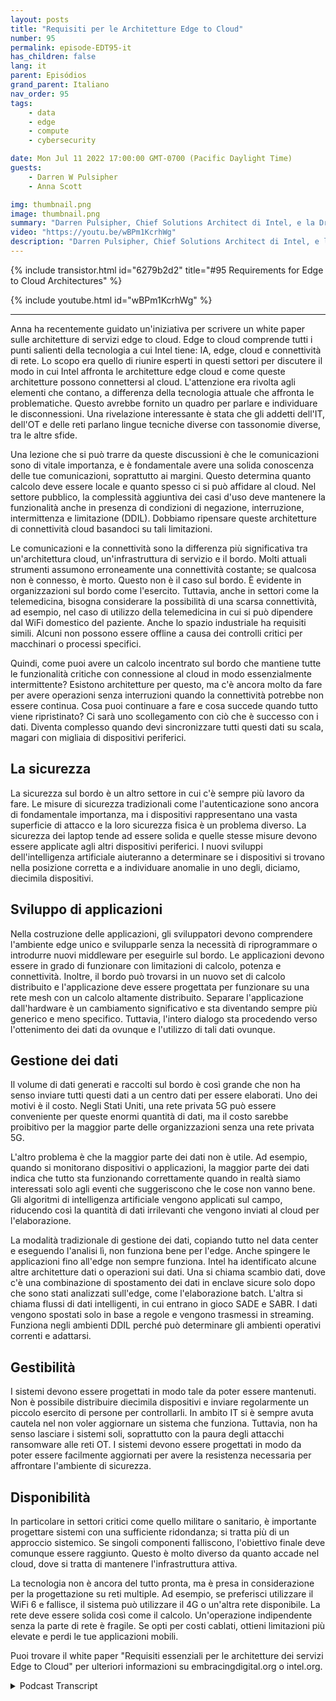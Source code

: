 ```yaml
---
layout: posts
title: "Requisiti per le Architetture Edge to Cloud"
number: 95
permalink: episode-EDT95-it
has_children: false
lang: it
parent: Episódios
grand_parent: Italiano
nav_order: 95
tags:
    - data
    - edge
    - compute
    - cybersecurity

date: Mon Jul 11 2022 17:00:00 GMT-0700 (Pacific Daylight Time)
guests:
    - Darren W Pulsipher
    - Anna Scott

img: thumbnail.png
image: thumbnail.png
summary: "Darren Pulsipher, Chief Solutions Architect di Intel, e la Dr. Anna Scott, Chief Edge Architect del settore pubblico, discutono i requisiti essenziali per le architetture di servizi edge to cloud."
video: "https://youtu.be/wBPm1KcrhWg"
description: "Darren Pulsipher, Chief Solutions Architect di Intel, e la Dr. Anna Scott, Chief Edge Architect del settore pubblico, discutono i requisiti essenziali per le architetture di servizi edge to cloud."
---
```


<div>
{% include transistor.html id="6279b2d2" title="#95 Requirements for Edge to Cloud Architectures" %}

{% include youtube.html id="wBPm1KcrhWg" %}
</div>

---

Anna ha recentemente guidato un'iniziativa per scrivere un white paper sulle architetture di servizi edge to cloud. Edge to cloud comprende tutti i punti salienti della tecnologia a cui Intel tiene: IA, edge, cloud e connettività di rete. Lo scopo era quello di riunire esperti in questi settori per discutere il modo in cui Intel affronta le architetture edge cloud e come queste architetture possono connettersi al cloud. L'attenzione era rivolta agli elementi che contano, a differenza della tecnologia attuale che affronta le problematiche. Questo avrebbe fornito un quadro per parlare e individuare le disconnessioni. Una rivelazione interessante è stata che gli addetti dell'IT, dell'OT e delle reti parlano lingue tecniche diverse con tassonomie diverse, tra le altre sfide.

Una lezione che si può trarre da queste discussioni è che le comunicazioni sono di vitale importanza, e è fondamentale avere una solida conoscenza delle tue comunicazioni, soprattutto ai margini. Questo determina quanto calcolo deve essere locale e quanto spesso ci si può affidare al cloud. Nel settore pubblico, la complessità aggiuntiva dei casi d'uso deve mantenere la funzionalità anche in presenza di condizioni di negazione, interruzione, intermittenza e limitazione (DDIL). Dobbiamo ripensare queste architetture di connettività cloud basandoci su tali limitazioni.

Le comunicazioni e la connettività sono la differenza più significativa tra un'architettura cloud, un'infrastruttura di servizio e il bordo. Molti attuali strumenti assumono erroneamente una connettività costante; se qualcosa non è connesso, è morto. Questo non è il caso sul bordo. È evidente in organizzazioni sul bordo come l'esercito. Tuttavia, anche in settori come la telemedicina, bisogna considerare la possibilità di una scarsa connettività, ad esempio, nel caso di utilizzo della telemedicina in cui si può dipendere dal WiFi domestico del paziente. Anche lo spazio industriale ha requisiti simili. Alcuni non possono essere offline a causa dei controlli critici per macchinari o processi specifici.

Quindi, come puoi avere un calcolo incentrato sul bordo che mantiene tutte le funzionalità critiche con connessione al cloud in modo essenzialmente intermittente? Esistono architetture per questo, ma c'è ancora molto da fare per avere operazioni senza interruzioni quando la connettività potrebbe non essere continua. Cosa puoi continuare a fare e cosa succede quando tutto viene ripristinato? Ci sarà uno scollegamento con ciò che è successo con i dati. Diventa complesso quando devi sincronizzare tutti questi dati su scala, magari con migliaia di dispositivi periferici.

## La sicurezza

La sicurezza sul bordo è un altro settore in cui c'è sempre più lavoro da fare. Le misure di sicurezza tradizionali come l'autenticazione sono ancora di fondamentale importanza, ma i dispositivi rappresentano una vasta superficie di attacco e la loro sicurezza fisica è un problema diverso. La sicurezza dei laptop tende ad essere solida e quelle stesse misure devono essere applicate agli altri dispositivi periferici. I nuovi sviluppi dell'intelligenza artificiale aiuteranno a determinare se i dispositivi si trovano nella posizione corretta e a individuare anomalie in uno degli, diciamo, diecimila dispositivi.

## Sviluppo di applicazioni

Nella costruzione delle applicazioni, gli sviluppatori devono comprendere l'ambiente edge unico e svilupparle senza la necessità di riprogrammare o introdurre nuovi middleware per eseguirle sul bordo. Le applicazioni devono essere in grado di funzionare con limitazioni di calcolo, potenza e connettività. Inoltre, il bordo può trovarsi in un nuovo set di calcolo distribuito e l'applicazione deve essere progettata per funzionare su una rete mesh con un calcolo altamente distribuito. Separare l'applicazione dall'hardware è un cambiamento significativo e sta diventando sempre più generico e meno specifico. Tuttavia, l'intero dialogo sta procedendo verso l'ottenimento dei dati da ovunque e l'utilizzo di tali dati ovunque.

## Gestione dei dati

Il volume di dati generati e raccolti sul bordo è così grande che non ha senso inviare tutti questi dati a un centro dati per essere elaborati. Uno dei motivi è il costo. Negli Stati Uniti, una rete privata 5G può essere conveniente per queste enormi quantità di dati, ma il costo sarebbe proibitivo per la maggior parte delle organizzazioni senza una rete privata 5G.

L'altro problema è che la maggior parte dei dati non è utile. Ad esempio, quando si monitorano dispositivi o applicazioni, la maggior parte dei dati indica che tutto sta funzionando correttamente quando in realtà siamo interessati solo agli eventi che suggeriscono che le cose non vanno bene. Gli algoritmi di intelligenza artificiale vengono applicati sul campo, riducendo così la quantità di dati irrilevanti che vengono inviati al cloud per l'elaborazione.

La modalità tradizionale di gestione dei dati, copiando tutto nel data center e eseguendo l'analisi lì, non funziona bene per l'edge. Anche spingere le applicazioni fino all'edge non sempre funziona. Intel ha identificato alcune altre architetture dati o operazioni sui dati. Una si chiama scambio dati, dove c'è una combinazione di spostamento dei dati in enclave sicure solo dopo che sono stati analizzati sull'edge, come l'elaborazione batch. L'altra si chiama flussi di dati intelligenti, in cui entrano in gioco SADE e SABR. I dati vengono spostati solo in base a regole e vengono trasmessi in streaming. Funziona negli ambienti DDIL perché può determinare gli ambienti operativi correnti e adattarsi.

## Gestibilità

I sistemi devono essere progettati in modo tale da poter essere mantenuti. Non è possibile distribuire diecimila dispositivi e inviare regolarmente un piccolo esercito di persone per controllarli. In ambito IT si è sempre avuta cautela nel non voler aggiornare un sistema che funziona. Tuttavia, non ha senso lasciare i sistemi soli, soprattutto con la paura degli attacchi ransomware alle reti OT. I sistemi devono essere progettati in modo da poter essere facilmente aggiornati per avere la resistenza necessaria per affrontare l'ambiente di sicurezza.

## Disponibilità

In particolare in settori critici come quello militare o sanitario, è importante progettare sistemi con una sufficiente ridondanza; si tratta più di un approccio sistemico. Se singoli componenti falliscono, l'obiettivo finale deve comunque essere raggiunto. Questo è molto diverso da quanto accade nel cloud, dove si tratta di mantenere l'infrastruttura attiva.

La tecnologia non è ancora del tutto pronta, ma è presa in considerazione per la progettazione su reti multiple. Ad esempio, se preferisci utilizzare il WiFi 6 e fallisce, il sistema può utilizzare il 4G o un'altra rete disponibile. La rete deve essere solida così come il calcolo. Un'operazione indipendente senza la parte di rete è fragile. Se opti per costi cablati, ottieni limitazioni più elevate e perdi le tue applicazioni mobili.

Puoi trovare il white paper "Requisiti essenziali per le architetture dei servizi Edge to Cloud" per ulteriori informazioni su embracingdigital.org o intel.org.



<details>
<summary> Podcast Transcript </summary>

<p></p>

</details>
